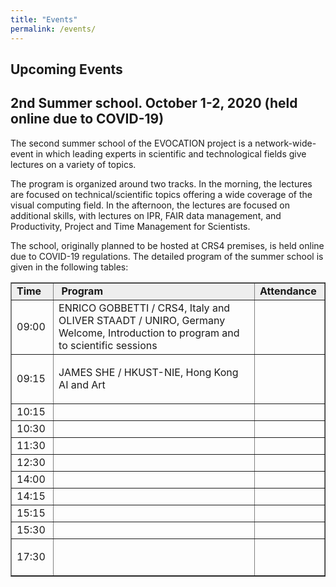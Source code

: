 ```yaml
---
title: "Events"
permalink: /events/
---
```


## Upcoming Events 
<!-- &nbsp; &nbsp; &nbsp; ESRs &nbsp; &nbsp; &nbsp; Management and Administrative -->

## 2nd Summer school. October 1-2, 2020 (held online due to COVID-19)

The second summer school of the EVOCATION project is a network-wide-event in which leading experts in scientific and technological fields give lectures on a variety of topics. 

The program is organized around two tracks. In the morning, the lectures are focused on technical/scientific topics offering a wide coverage of the visual computing field. In the afternoon, the lectures are focused on additional skills, with lectures on IPR, FAIR data management, and Productivity, Project and Time Management for Scientists. 

The school, originally planned to be hosted at CRS4 premises, is held online due to COVID-19 regulations. The detailed program of the summer school is given in the following tables:

<table style="width: 100%;" border="1">
<tbody>
<tr style="height: 21px; background-color: #eeeeee;">
<td style="width: 7%; height: 21px;"><strong>Time</strong></td>
<td style="width: 67.9948%; height: 21px;">&nbsp;<strong>Program</strong></td>
<td style="width: 21.0052%; height: 21px;"><strong>Attendance</strong>&nbsp;</td>
</tr>
<tr style="height: 21px;">
<td style="width: 7%; height: 21px;">09:00&nbsp;</td>
<td style="width: 67.9948%; height: 21px;">ENRICO GOBBETTI / CRS4, Italy and OLIVER STAADT / UNIRO, Germany Welcome, Introduction to program and to scientific sessions</td>
<td style="width: 21.0052%; height: 21px;">&nbsp;</td>
</tr>
<tr style="height: 21px;">
<td style="width: 7%; height: 21px;">09:15&nbsp;</td>
<td style="width: 67.9948%; height: 21px;">
<p>JAMES SHE / HKUST-NIE, Hong Kong AI and Art</p>
</td>
<td style="width: 21.0052%; height: 21px;">&nbsp;</td>
</tr>
<tr style="height: 21px;">
<td style="width: 7%; height: 21px;">10:15&nbsp;</td>
<td style="width: 67.9948%; height: 21px;">&nbsp;</td>
<td style="width: 21.0052%; height: 21px;">&nbsp;</td>
</tr>
<tr style="height: 21px;">
<td style="width: 7%; height: 21px;">10:30&nbsp;</td>
<td style="width: 67.9948%; height: 21px;">&nbsp;</td>
<td style="width: 21.0052%; height: 21px;">&nbsp;</td>
</tr>
<tr style="height: 21px;">
<td style="width: 7%; height: 21px;">11:30&nbsp;</td>
<td style="width: 67.9948%; height: 21px;">&nbsp;</td>
<td style="width: 21.0052%; height: 21px;">&nbsp;</td>
</tr>
<tr style="height: 21px;">
<td style="width: 7%; height: 21px;">12:30&nbsp;</td>
<td style="width: 67.9948%; height: 21px;">&nbsp;</td>
<td style="width: 21.0052%; height: 21px;">&nbsp;</td>
</tr>
<tr style="height: 21px;">
<td style="width: 7%; height: 21px;">14:00&nbsp;</td>
<td style="width: 67.9948%; height: 21px;">&nbsp;</td>
<td style="width: 21.0052%; height: 21px;">&nbsp;</td>
</tr>
<tr style="height: 21px;">
<td style="width: 7%; height: 21px;">14:15&nbsp;</td>
<td style="width: 67.9948%; height: 21px;">&nbsp;</td>
<td style="width: 21.0052%; height: 21px;">&nbsp;</td>
</tr>
<tr style="height: 21px;">
<td style="width: 7%; height: 21px;">15:15</td>
<td style="width: 67.9948%; height: 21px;">&nbsp;</td>
<td style="width: 21.0052%; height: 21px;">&nbsp;</td>
</tr>
<tr style="height: 21px;">
<td style="width: 7%; height: 21px;">15:30</td>
<td style="width: 67.9948%; height: 21px;">&nbsp;</td>
<td style="width: 21.0052%; height: 21px;">&nbsp;</td>
</tr>
<tr style="height: 21px;">
<td style="width: 7%; height: 21px;">17:30&nbsp;</td>
<td style="width: 67.9948%; height: 21px;">&nbsp;</td>
<td style="width: 21.0052%; height: 21px;">
<div class="page" title="Page 17">
<div class="section">
<div class="layoutArea">
<div class="column">
<p>&nbsp;</p>
</div>
</div>
</div>
</div>
</td>
</tr>
</tbody>
</table>

